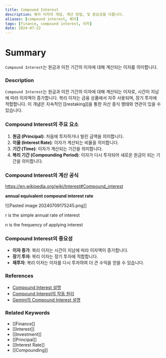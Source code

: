 ```yaml
---
title: Compound Interest
description: 복리 이자의 개념, 계산 방법, 및 중요성을 다룹니다.
aliases: [compound interest, 복리]
tags: [finance, compound interest, 이자]
date: 2024-07-22
---
```


# Summary

`Compound Interest`는 원금과 이전 기간의 이자에 대해 계산되는 이자를 의미합니다.

### Description

`Compound Interest`는 원금과 이전 기간의 이자에 대해 계산되는 이자로, 시간이 지남에 따라 이자액이 증가합니다. 복리 이자는 금융 상품에서 자주 사용되며, 장기 투자에 적합합니다. 이 개념은 지속적인 [[restaking]]을 통한 자산 증식 행태와 연관이 있을 수 있습니다.

### Compound Interest의 주요 요소

1. **원금 (Principal)**: 처음에 투자하거나 빌린 금액을 의미합니다.
2. **이율 (Interest Rate)**: 이자가 계산되는 비율을 의미합니다.
3. **기간 (Time)**: 이자가 계산되는 기간을 의미합니다.
4. **복리 기간 (Compounding Period)**: 이자가 다시 투자되어 새로운 원금이 되는 기간을 의미합니다.

### Compound Interest의 계산 공식

https://en.wikipedia.org/wiki/Interest#Compound_interest

**annual equivalent compound interest rate**

![[Pasted image 20240709175245.png]]

r is the simple annual rate of interest

n is the frequency of applying interest

### Compound Interest의 중요성

- **이자 증가**: 복리 이자는 시간이 지남에 따라 이자액이 증가합니다.
- **장기 투자**: 복리 이자는 장기 투자에 적합합니다.
- **재투자**: 복리 이자는 이자를 다시 투자하여 더 큰 수익을 얻을 수 있습니다.

### References

- [Compound Interest 설명](https://en.wikipedia.org/wiki/Compound_interest)
- [Compound Interest의 작동 원리](https://www.investopedia.com/terms/c/compoundinterest.asp)
- [Gemini의 Compound Interest 설명](https://www.gemini.com/cryptopedia/search?query=compound-interest)

### Related Keywords

- [[Finance]]
- [[Interest]]
- [[Investment]]
- [[Principal]]
- [[Interest Rate]]
- [[Compounding]]

